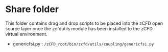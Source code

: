 # Share folder
This folder contains drag and drop scripts to be placed into the zCFD open source layer once the zcfdutils module has been installed to the zCFD virtual environment.

- genericfsi.py : `/zCFD_root/bin/zcfd/utils/coupling/genericfsi.py`